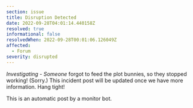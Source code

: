 ```yaml
---
section: issue
title: Disruption Detected
date: 2022-09-28T04:01:14.440158Z
resolved: true
informational: false
resolvedWhen: 2022-09-28T00:01:06.126049Z
affected:
  - Forum
severity: disrupted
---
```

*Investigating* - _Someone_ forgot to feed the plot bunnies, so they stopped working! (Sorry.) This incident post will be updated once we have more information. Hang tight!

This is an automatic post by a monitor bot.
        